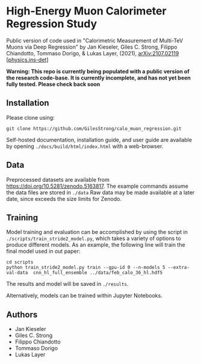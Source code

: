 # High-Energy Muon Calorimeter Regression Study

Public version of code used in "Calorimetric Measurement of Multi-TeV Muons via Deep Regression" by Jan Kieseler, Giles C. Strong, Filippo Chiandotto, Tommaso Dorigo, & Lukas Layer, (2021), [arXiv:2107.02119 [physics.ins-det]](https://arxiv.org/abs/2107.02119)

**Warning: This repo is currently being populated with a public version of the research code-base. It is currently incomplete, and has not yet been fully tested. Please check back soon**

## Installation

Please clone using:

```
git clone https://github.com/GilesStrong/calo_muon_regression.git
```

Self-hosted documentation, installation guide, and user guide are available by opening `./docs/build/html/index.html` with a web-browser.

## Data

Preprocessed datasets are available from https://doi.org/10.5281/zenodo.5163817. The example commands assume the data files are stored in `./data`
Raw data may be made available at a later date, since exceeds the size limits for Zenodo.

## Training

Model training and evaluation can be accomplished by using the script in `./scripts/train_stride2_model.py`, which takes a variety of options to produce different models. As an example, the following line will train the final model used in out paper:

```
cd scripts
python train_stride2_model.py train --gpu-id 0 --n-models 5 --extra-val-data  cnn_hl_full_ensemble ../data/feb_calo_36_hl.hdf5
```

The results and model will be saved in `./results`.

Alternatively, models can be trained within Jupyter Notebooks.

## Authors

- Jan Kieseler
- Giles C. Strong
- Filippo Chiandotto
- Tommaso Dorigo
- Lukas Layer
